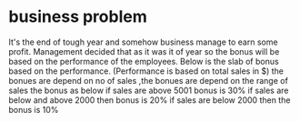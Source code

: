 # business problem
It's the end of tough year and somehow business manage to earn some profit. Management decided that as it was it of year so the bonus will be based on the performance of the employees. Below is the slab of bonus based on the performance. (Performance is based on total sales in $)
the bonues are depend on no of sales ,the bonues are depend on the range of sales 
the bonus as below
  if sales are above 5001 bonus is 30%
  if sales are below and above 2000 then bonus is 20%
  if sales are below 2000 then the bonus is 10%
